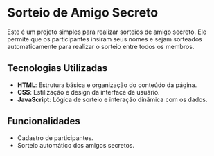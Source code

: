 # Sorteio de Amigo Secreto

Este é um projeto simples para realizar sorteios de amigo secreto. Ele permite que os participantes insiram seus nomes e sejam sorteados automaticamente para realizar o sorteio entre todos os membros.

## Tecnologias Utilizadas

- **HTML**: Estrutura básica e organização do conteúdo da página.
- **CSS**: Estilização e design da interface de usuário.
- **JavaScript**: Lógica de sorteio e interação dinâmica com os dados.

## Funcionalidades

- Cadastro de participantes.
- Sorteio automático dos amigos secretos.

